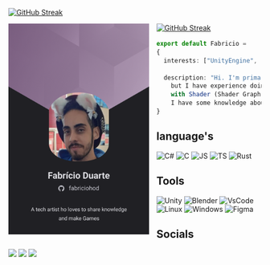 [![GitHub Streak](https://streak-stats.demolab.com?user=fabriciohod&theme=catppuccin-mocha&mode=weekly&hide_longest_streak=true)](https://git.io/streak-stats)

<img align="left" src="./Resources/Card.png" height="420em" style="margin-right: 15px"/>

<div align="left">
   
  [![GitHub Streak](https://streak-stats.demolab.com?user=fabriciohod&theme=onedark)](https://git.io/streak-stats)


  ```ts
  export default Fabricio = 
  {
    interests: ["UnityEngine", "WebDev", "MobileDev", "Programming", "Technology"],

    description: "Hi. I'm primarily a Unity game programmer, 
      but I have experience doing visual effects and working 
      with Shader (Shader Graph and HLSL). Besides game dev, 
      I have some knowledge about web and mobile dev"
  }
  ```
  
  ## language's
   ![C#](https://img.shields.io/badge/C%23-239120?style=for-the-badge&logo=c-sharp&logoColor=white)
   ![C](https://img.shields.io/badge/C-00599C?style=for-the-badge&logo=c&logoColor=white)
   ![JS](https://img.shields.io/badge/JavaScript-323330?style=for-the-badge&logo=javascript&logoColor=F7DF1E)
   ![TS](https://img.shields.io/badge/TypeScript-007ACC?style=for-the-badge&logo=typescript&logoColor=white)
   ![Rust](https://img.shields.io/badge/Rust-black?style=for-the-badge&logo=rust&logoColor=#E57324)
  

  ## Tools
  
  ![Unity](https://img.shields.io/badge/Unity-100000?style=for-the-badge&logo=unity&logoColor=white)
  ![Blender](https://img.shields.io/badge/blender-%23F5792A.svg?style=for-the-badge&logo=blender&logoColor=white)
  ![VsCode](https://img.shields.io/badge/VSCode-0078D4?style=for-the-badge&logo=visual%20studio%20code&logoColor=white)
  ![Linux](https://img.shields.io/badge/Linux-FCC624?style=for-the-badge&logo=linux&logoColor=black)
  ![Windows](https://img.shields.io/badge/Windows-0078D6?style=for-the-badge&logo=windows&logoColor=white)
  ![Figma](https://img.shields.io/badge/Figma-F24E1E?style=for-the-badge&logo=figma&logoColor=white)  
  

  ## Socials
  <div style="display: inline-block">
  <a href="https://www.linkedin.com/in/fabriciohoddev/"><img src="https://img.shields.io/badge/LinkedIn-0077B5?style=for-the-badge&logo=linkedin&logoColor=white"/><a>
  <a href="https://twitter.com/fabriciohod"><img src="https://img.shields.io/badge/Twitter-1DA1F2?style=for-the-badge&logo=twitter&logoColor=white"/><a/>
  <a href="https://www.twitch.tv/coffeesandev"><img src="https://img.shields.io/badge/Twitch-9146FF?style=for-the-badge&logo=twitch&logoColor=white"/><a/>
 
  <div/>
